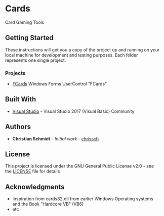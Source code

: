 # Cards

Card Gaming Tools

## Getting Started

These instructions will get you a copy of the project up and running on your local machine for development and testing purposes. Each folder represents one single project.

### Projects

* [FCards](https://github.com/chrisschm/Cards/tree/master/FCards) Windows Forms UserControl "FCards"

## Built With

* [Visual Studio](https://visualstudio.microsoft.com/de/downloads/) - Visual Studio 2017 (Visual Basic) Community 


## Authors

* **Christian Schmidt** - *Initial work* - [chrissch](https://github.com/chrisschm)

## License

This project is licensed under the GNU General Public License v2.0 - see the [LICENSE](https://github.com/chrisschm/Cards/blob/master/LICENSE) file for details

## Acknowledgments

* Inspiration from cards32.dll from earlier Windows Operating systems and the Book "Hardcore VB" (VB6)
* etc
